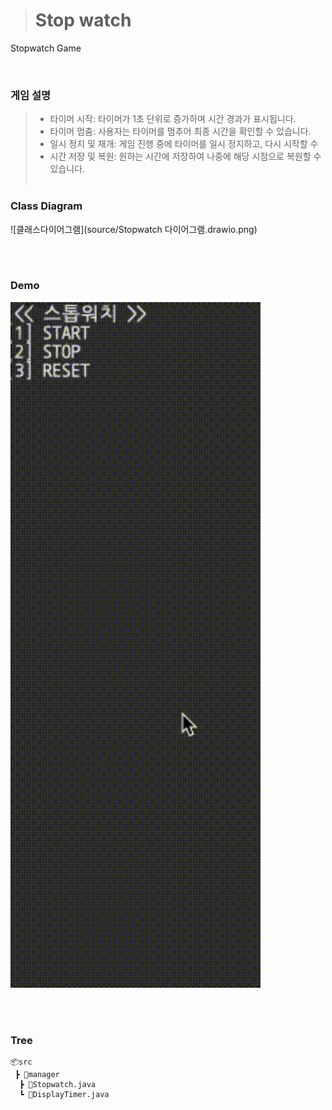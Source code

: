 > # Stop watch

Stopwatch Game

<br>

### 게임 설명
> - 타이머 시작: 타이머가 1초 단위로 증가하며 시간 경과가 표시됩니다.
> - 타이머 멈춤: 사용자는 타이머를 멈추어 최종 시간을 확인할 수 있습니다.
> - 일시 정지 및 재개: 게임 진행 중에 타이머를 일시 정지하고, 다시 시작할 수
> - 시간 저장 및 복원: 원하는 시간에 저장하여 나중에 해당 시점으로 복원할 수 있습니다.
<br><br>

### Class Diagram
![클래스다이어그램](source/Stopwatch 다이어그램.drawio.png)

<br><br>

### Demo
<img src ="https://github.com/SG5143/stopwatch/blob/main/resources/demo.gif" width="400">

<br><br>

### Tree
```
📦src
 ┣ 📂manager
  ┣ 📜Stopwatch.java
  ┗ 📜DisplayTimer.java

```
